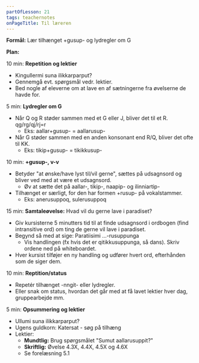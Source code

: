 ```yaml
---
partOfLesson: 21
tags: teachernotes
onPageTitle: Til læreren
---
```

**Formål:** Lær tilhænget +gusup- og lydregler om G

**Plan:**

10 min: **Repetition og lektier**

- Kingullermi suna ilikkarparput?
- Gennemgå evt. spørgsmål vedr. lektier.
- Bed nogle af eleverne om at lave en af sætningerne fra øvelserne de havde for.

5 min: **Lydregler om G**

- Når Q og R støder sammen med et G eller J, bliver det til et R. qg/rg/qj/rj=r
    - Eks: aallar+gusup- = aallarusup-
- Når G støder sammen med en anden konsonant end R/Q, bliver det ofte til KK.
    - Eks: tikip+gusup- = tikikkusup-

10 min: **+gusup-, v-v**

- Betyder "at ønske/have lyst til/vil gerne", sættes på udsagnsord og bliver ved med at være et udsagnsord.
    - Øv at sætte det på aallar-, tikip-, naapip- og ilinniartip-
- Tilhænget er særligt, for den har formen +rusup- på vokalstammer.
    - Eks: anerusuppoq, sulerusuppoq

15 min: **Samtaleøvelse:** Hvad vil du gerne lave i paradiset?

- Giv kursisterne 5 minutters tid til at finde udsagnsord i ordbogen (find intransitive ord) om ting de gerne vil lave i paradiset.
- Begynd så med at sige: Paratiisimi ...-rusuppunga
    - Vis handlingen (fx hvis det er qitikkusuppunga, så dans). Skriv ordene ned på whiteboardet.
- Hver kursist tilføjer en ny handling og udfører hvert ord, efterhånden som de siger dem.

10 min: **Reptition/status**

- Repetér tilhænget -nngit- eller lydregler.
- Eller snak om status, hvordan det går med at få lavet lektier hver dag, gruppearbejde mm.

5 min: **Opsummering og lektier**

- Ullumi suna ilikkarparput?
- Ugens guldkorn: Katersat - søg på tilhæng
- Lektier:
    - **Mundtlig:** Brug spørgsmålet "Sumut aallarusuppit?"
    - **Skriftlig:** Øvelse 4.3X, 4.4X, 4.5X og 4.6X
    - Se forelæsning 5.1